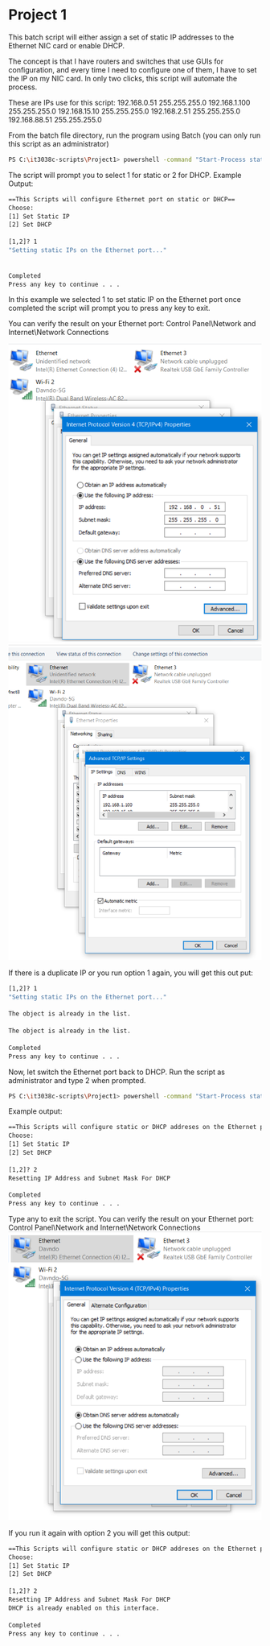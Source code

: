 # Project 1

This batch script will either assign a set of static IP addresses to the Ethernet NIC card or enable DHCP.

The concept is that I have routers and switches that use GUIs for configuration, and every time I need to configure one of them, I have to set the IP on my NIC card. In only two clicks, this script will automate the process.

These are IPs use for this script: 
192.168.0.51 255.255.255.0
192.168.1.100 255.255.255.0
192.168.15.10 255.255.255.0
192.168.2.51 255.255.255.0
192.168.88.51 255.255.255.0


From the batch file directory, run the program using Batch (you can only run this script as an administrator)

```bash
PS C:\it3038c-scripts\Project1> powershell -command "Start-Process staticdhcp.bat -Verb runas" 
```
The script will prompt you to select 1 for static or 2 for DHCP.
Example Output: 
```bash
==This Scripts will configure Ethernet port on static or DHCP==
Choose:
[1] Set Static IP
[2] Set DHCP

[1,2]? 1
"Setting static IPs on the Ethernet port..."


Completed
Press any key to continue . . .

```
In this example we selected 1 to set static IP on the Ethernet port once completed the script will prompt you to press any key to exit.

You can verify the result on your Ethernet port: Control Panel\Network and Internet\Network Connections

![](/Project1/2021-09-30-12-41-10.png)
![](/Project1/2021-09-30-12-27-49.png)

If there is a duplicate IP or you run option 1 again, you will get this out put:
```bash
[1,2]? 1
"Setting static IPs on the Ethernet port..."

The object is already in the list.

The object is already in the list.

Completed
Press any key to continue . . .
```

Now, let switch the Ethernet port back to DHCP. Run the script as administrator and type 2 when prompted.
```bash
PS C:\it3038c-scripts\Project1> powershell -command "Start-Process staticdhcp.bat -Verb runas" 
```
Example output: 

```bash
==This Scripts will configure static or DHCP addreses on the Ethernet port==
Choose:
[1] Set Static IP
[2] Set DHCP

[1,2]? 2
Resetting IP Address and Subnet Mask For DHCP

Completed
Press any key to continue . . .

```
Type any to exit the script. You can verify the result on your Ethernet port: Control Panel\Network and Internet\Network Connections
![](/Project1/2021-09-30-12-43-41.png)

If you run it again with option 2 you will get this output:

```bash
==This Scripts will configure static or DHCP addreses on the Ethernet port==
Choose:
[1] Set Static IP
[2] Set DHCP

[1,2]? 2
Resetting IP Address and Subnet Mask For DHCP
DHCP is already enabled on this interface.

Completed
Press any key to continue . . .
```


